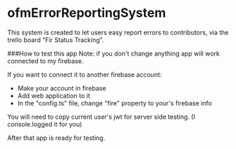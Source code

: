 # ofmErrorReportingSystem
This system is created to let users easy report errors to contributors, via the trello board "Fir Status Tracking".

###How to test this app
Note: if you don't change anything app will work connected to my firebase.

If you want to connect it to another firebase account:

- Make your account in firebase
- Add web application to it
- In the "config.ts" file, change "fire" property to your's firebase info

You will need to copy current user's jwt for server side testing. (I console.logged it for you)

After that app is ready for testing.




